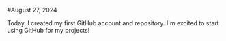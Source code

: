 #August 27, 2024

Today, I created my first GitHub account and repository. I'm excited to start using GitHub for my projects!

